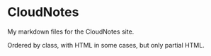 CloudNotes
==========

My markdown files for the CloudNotes site.

Ordered by class, with HTML in some cases, but only partial HTML.